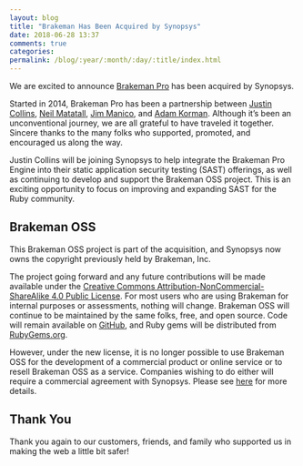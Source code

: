 ```yaml
---
layout: blog
title: "Brakeman Has Been Acquired by Synopsys"
date: 2018-06-28 13:37
comments: true
categories: 
permalink: /blog/:year/:month/:day/:title/index.html
---
```


We are excited to announce [Brakeman Pro](https://brakemanpro.com) has been acquired by Synopsys.

Started in 2014, Brakeman Pro has been a partnership between [Justin Collins](https://twitter.com/presidentbeef), [Neil Matatall](https://twitter.com/ndm), [Jim Manico](https://twitter.com/manicode), and [Adam Korman](https://twitter.com/adamkorman). Although it’s been an unconventional journey, we are all grateful to have traveled it together. Sincere thanks to the many folks who supported, promoted, and encouraged us along the way.

Justin Collins will be joining Synopsys to help integrate the Brakeman Pro Engine into their static application security testing (SAST) offerings, as well as continuing to develop and support the Brakeman OSS project. This is an exciting opportunity to focus on improving and expanding SAST for the Ruby community.

## Brakeman OSS

This Brakeman OSS project is part of the acquisition, and Synopsys now owns the copyright previously held by Brakeman, Inc.

The project going forward and any future contributions will be made available under the [Creative Commons Attribution-NonCommercial-ShareAlike 4.0 Public License](https://creativecommons.org/licenses/by-nc-sa/4.0/). For most users who are using Brakeman for internal purposes or assessments, nothing will change. Brakeman OSS will continue to be maintained by the same folks, free, and open source. Code will remain available on [GitHub](https://github.com/presidentbeef/brakeman), and Ruby gems will be distributed from [RubyGems.org](https://rubygems.org/gems/brakeman).

However, under the new license, it is no longer possible to use Brakeman OSS for the development of a commercial product or online service or to resell Brakeman OSS as a service. Companies wishing to do either will require a commercial agreement with Synopsys. Please see [here](https://github.com/presidentbeef/brakeman/pull/1238#issuecomment-401448976) for more details.

## Thank You

Thank you again to our customers, friends, and family who supported us in making the web a little bit safer!
